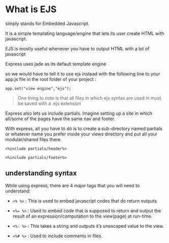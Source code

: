 # What is EJS

simply stands for Embedded Javascript.

It is a simple templating language/engine that lets its user create HTML with  javascript.

EJS is mostly useful whenever you have to output HTML with a lot of javascript

Express uses jade as its default template engine

so we would have to tell it to use ejs instead with the following line to your app.js file in the root folder of your project :

`app.set("view engine","ejs");`

> One thing to note is that all files in which ejs syntax are used in must be saved with a .ejs extension

Express also lets us include partials. Imagine setting up a site in which all/some of the pages have the same nav and footer.

With express, all you have to do is to create a sub-directory named partials or whatever name you prefer inside your views directory and put all your modular/shared files there.

`<%include partials/header%>`

`<%include partials/footer%>`

## understanding syntax

While using express, there are 4 major tags that you will need to understand:

- `<% %>` : This is used to embed javascript codes that do return outputs

- `<%= %>` : Used to embed code that is supposed to return and output the result of an expression/computation to the view(page) at run-time.

- `<%- %>` : This takes a string and outputs it’s unescaped value to the view.

- `<%# %>` : Used to include comments in files.

